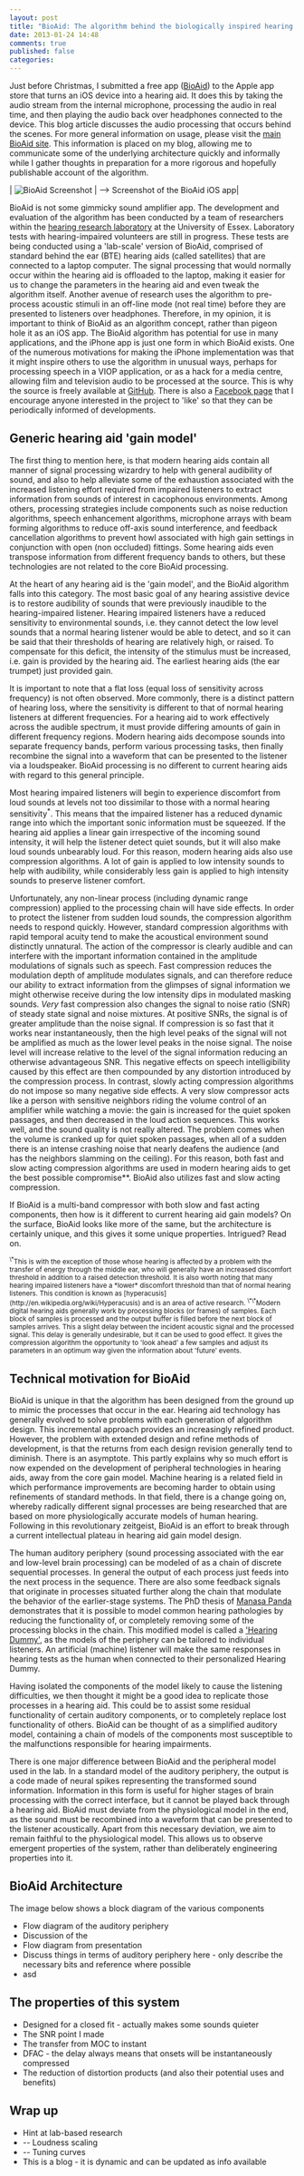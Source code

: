 ```yaml
---
layout: post
title: "BioAid: The algorithm behind the biologically inspired hearing aid"
date: 2013-01-24 14:48
comments: true
published: false
categories: 
---
```


Just before Christmas, I submitted a free app ([BioAid](http://itunes.com/apps/nicholasclark)) to the Apple app store that turns an iOS device into a hearing aid. It does this by taking the audio stream from the internal microphone, processing the audio in real time, and then playing the audio back over headphones connected to the device. This blog article discusses the audio processing that occurs behind the scenes. For more general information on usage, please visit the [main BioAid site](http://bioaid.org.uk). This information is placed on my blog, allowing me to communicate some of the underlying architecture quickly and informally while I gather thoughts in preparation for a more rigorous and hopefully publishable account of the algorithm.

| ![BioAid Screenshot](/images/BioAid_algo/Screenshot_A_web.png)  | --> Screenshot of the BioAid iOS app|


BioAid is not some gimmicky sound amplifier app. The development and evaluation of the algorithm has been conducted by a team of researchers within the [hearing research laboratory](http://www.essex.ac.uk/psychology/department/HearingLab/Welcome.html) at the University of Essex. Laboratory tests with hearing-impaired volunteers are still in progress. These tests are being conducted using a 'lab-scale' version of BioAid, comprised of standard behind the ear (BTE) hearing aids (called satellites) that are connected to a laptop computer. The signal processing that would normally occur within the hearing aid is offloaded to the laptop, making it easier for us to change the parameters in the hearing aid and even tweak the algorithm itself. Another avenue of research uses the algorithm to pre-process acoustic stimuli in an off-line mode (not real time) before they are presented to listeners over headphones. Therefore, in my opinion, it is important to think of BioAid as an algorithm concept, rather than pigeon hole it as an iOS app. The BioAid algorithm has potential for use in many applications, and the iPhone app is just one form in which BioAid exists. One of the numerous motivations for making the iPhone implementation was that it might inspire others to use the algorithm in unusual ways, perhaps for processing speech in a VIOP application, or as a hack for a media centre, allowing film and television audio to be processed at the source. This is why the source is freely available at [GitHub](http://github.com/audioplastic/BioAid). There is also a [Facebook page](http://facebook.com/bioaidapp) that I encourage anyone interested in the project to 'like' so that they can be periodically informed of developments.


Generic hearing aid 'gain model'
--------------------------------

The first thing to mention here, is that modern hearing aids contain all manner of signal processing wizardry to help with general audibility of sound, and also to help alleviate some of the exhaustion associated with the increased listening effort required from impaired listeners to extract information from sounds of interest in cacophonous environments. Among others, processing strategies include components such as noise reduction algorithms, speech enhancement algorithms, microphone arrays with beam forming algorithms to reduce off-axis sound interference, and feedback cancellation algorithms to prevent howl associated with high gain settings in conjunction with open (non occluded) fittings. Some hearing aids even transpose information from different frequency bands to others, but these technologies are not related to the core BioAid processing.

At the heart of any hearing aid is the 'gain model', and the BioAid algorithm falls into this category. The most basic goal of any hearing assistive device is to restore audibility of sounds that were previously inaudible to the hearing-impaired listener. Hearing impaired listeners have a reduced sensitivity to environmental sounds, i.e. they cannot detect the low level sounds that a normal hearing listener would be able to detect, and so it can be said that their thresholds of hearing are relatively high, or raised. To compensate for this deficit, the intensity of the stimulus must be increased, i.e. gain is provided by the hearing aid. The earliest hearing aids (the ear trumpet) just provided gain.

It is important to note that a flat loss (equal loss of sensitivity across frequency) is not often observed. More commonly, there is a distinct pattern of hearing loss, where the sensitivity is different to that of normal hearing listeners at different frequencies. For a hearing aid to work effectively across the audible spectrum, it must provide differing amounts of gain in different frequency regions. Modern hearing aids decompose sounds into separate frequency bands, perform various processing tasks, then finally recombine the signal into a waveform that can be presented to the listener via a loudspeaker. BioAid processing is no different to current hearing aids with regard to this general principle.

Most hearing impaired listeners will begin to experience discomfort from loud sounds at levels not too dissimilar to those with a normal hearing sensitivity<sup>\*</sup>. This means that the impaired listener has a reduced dynamic range into which the important sonic information must be squeezed. If the hearing aid applies a linear gain irrespective of the incoming sound intensity, it will help the listener detect quiet sounds, but it will also make loud sounds unbearably loud. For this reason, modern hearing aids also use compression algorithms. A lot of gain is applied to low intensity sounds to help with audibility, while considerably less gain is applied to high intensity sounds to preserve listener comfort. 

Unfortunately, any non-linear process (including dynamic range compression) applied to the processing chain will have side effects. In order to protect the listener from sudden loud sounds, the compression algorithm needs to respond quickly. However, standard compression algorithms with rapid temporal acuity tend to make the acoustical environment sound distinctly unnatural. The action of the compressor is clearly audible and can interfere with the important information contained in the amplitude modulations of signals such as speech. Fast compression reduces the modulation depth of amplitude modulates signals, and can therefore reduce our ability to extract information from the glimpses of signal information we might otherwise receive during the low intensity dips in modulated masking sounds. *Very* fast compression also changes the signal to noise ratio (SNR) of steady state signal and noise mixtures. At positive SNRs, the signal is of greater amplitude than the noise signal. If compression is so fast that it works near instantaneously, then the high level peaks of the signal will not be amplified as much as the lower level peaks in the noise signal. The noise level will increase relative to the level of the signal information reducing an otherwise advantageous SNR. This negative effects on speech intelligibility caused by this effect are then compounded by any distortion introduced by the compression process. In contrast, slowly acting compression algorithms do not impose so many negative side effects. A very slow compressor acts like a person with sensitive neighbors riding the volume control of an amplifier while watching a movie: the gain is increased for the quiet spoken passages, and then decreased in the loud action sequences. This works well, and the sound quality is not really altered. The problem comes when the volume is cranked up for quiet spoken passages, when all of a sudden there is an intense crashing noise that nearly deafens the audience (and has the neighbors slamming on the ceiling). For this reason, both fast and slow acting compression algorithms are used in modern hearing aids to get the best possible compromise\*\*. BioAid also utilizes fast and slow acting compression.

If BioAid is a multi-band compressor with both slow and fast acting components, then how is it different to current hearing aid gain models? On the surface, BioAid looks like more of the same, but the architecture is certainly unique, and this gives it some unique properties. Intrigued? Read on.

<small>
	<sup>\*</sup>This is with the exception of those whose hearing is affected by a problem with the transfer of energy through the middle ear, who will generally have an increased discomfort threshold in addition to a raised detection threshold. It is also worth noting that many hearing impaired listeners have a *lower* discomfort threshold than that of normal hearing listeners. This condition is known as [hyperacusis](http://en.wikipedia.org/wiki/Hyperacusis) and is an area of active research.
</small>

<small>
	<sup>\*\*</sup>Modern digital hearing aids generally work by processing blocks (or frames) of samples. Each block of samples is processed and the output buffer is filled before the next block of samples arrives. This a slight delay between the incident acoustic signal and the processed signal. This delay is generally undesirable, but it can be used to good effect. It gives the compression algorithm the opportunity to 'look ahead' a few samples and adjust its parameters in an optimum way given the information about 'future' events.
</small>



Technical motivation for BioAid
-------------------------------

BioAid is unique in that the algorithm has been designed from the ground up to mimic the processes that occur in the ear. Hearing aid technology has generally evolved to solve problems with each generation of algorithm design. This incremental approach provides an increasingly refined product. However, the problem with extended design and refine methods of development, is that the returns from each design revision generally tend to diminish. There is an asymptote. This partly explains why so much effort is now expended on the development of peripheral technologies in hearing aids, away from the core gain model. Machine hearing is a related field in which performance improvements are becoming harder to obtain using refinements of standard methods. In that field, there is a change going on, whereby radically different signal processes are being researched that are based on more physiologically accurate models of human hearing. Following in this revolutionary zeitgeist, BioAid is an effort to break through a current intellectual plateau in hearing aid gain model design.

The human auditory periphery (sound processing associated with the ear and low-level brain processing) can be modeled of as a chain of discrete sequential processes. In general the output of each process just feeds into the next process in the sequence. There are also some feedback signals that originate in processes situated further along the chain that modulate the behavior of the earlier-stage systems. The PhD thesis of [Manasa Panda]() demonstrates that it is possible to model common hearing pathologies by reducing the functionality of, or completely removing some of the processing blocks in the chain. This modified model is called a ['Hearing Dummy'](http://www.electronicsweekly.com/Articles/14/06/2011/51255/ear-simulation-leads-to-unique-hearing-aid.htm), as the models of the periphery can be tailored to individual listeners. An artificial (machine) listener will make the same responses in hearing tests as the human when connected to their personalized Hearing Dummy.

Having isolated the components of the model likely to cause the listening difficulties, we then thought it might be a good idea to replicate those processes in a hearing aid. This could be to assist some residual functionality of certain auditory components, or to completely replace lost functionality of others. BioAid can be thought of as a simplified auditory model, containing a chain of models of the components most susceptible to the malfunctions responsible for hearing impairments.

There is one major difference between BioAid and the peripheral model used in the lab. In a standard model of the auditory periphery, the output is a code made of neural spikes representing the transformed sound information. Information in this form is useful for higher stages of brain processing with the correct interface, but it cannot be played back through a hearing aid. BioAid must deviate from the physiological model in the end, as the sound must be recombined into a waveform that can be presented to the listener acoustically. Apart from this necessary deviation, we aim to remain faithful to the physiological model. This allows us to observe emergent properties of the system, rather than deliberately engineering properties into it.


BioAid Architecture
-------------------

The image below shows a block diagram of the various components

* Flow diagram of the auditory periphery
* Discussion of the
* Flow diagram from presentation
* Discuss things in terms of auditory periphery here - only describe the necessary bits and reference where possible
* asd


The properties of this system
-----------------------------

* Designed for a closed fit - actually makes some sounds quieter
* The SNR point I made
* The transfer from MOC to instant
* DFAC - the delay always means that onsets will be instantaneously compressed
* The reduction of distortion products (and also their potential uses and benefits)

 

Wrap up
-------

* Hint at lab-based research
* -- Loudness scaling
* -- Tuning curves
* This is a blog - it is dynamic and can be updated as info available

